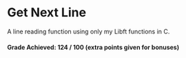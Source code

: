 # Get Next Line
A line reading function using only my Libft functions in C. 
#### Grade Achieved: 124 / 100 (extra points given for bonuses)
